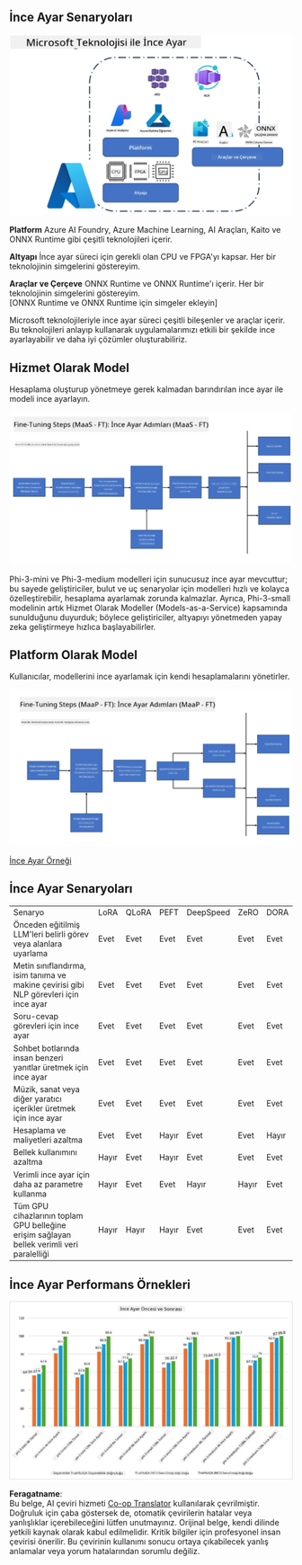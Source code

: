 <!--
CO_OP_TRANSLATOR_METADATA:
{
  "original_hash": "cb5648935f63edc17e95ce38f23adc32",
  "translation_date": "2025-07-17T08:26:43+00:00",
  "source_file": "md/03.FineTuning/FineTuning_Scenarios.md",
  "language_code": "tr"
}
-->
## İnce Ayar Senaryoları

![MS Hizmetleri ile İnce Ayar](../../../../translated_images/FinetuningwithMS.3d0cec8ae693e094c38c72575e63f2c9bf1cf980ab90f1388e102709f9c979e5.tr.png)

**Platform** Azure AI Foundry, Azure Machine Learning, AI Araçları, Kaito ve ONNX Runtime gibi çeşitli teknolojileri içerir.

**Altyapı** İnce ayar süreci için gerekli olan CPU ve FPGA'yı kapsar. Her bir teknolojinin simgelerini göstereyim.

**Araçlar ve Çerçeve** ONNX Runtime ve ONNX Runtime'ı içerir. Her bir teknolojinin simgelerini göstereyim.  
[ONNX Runtime ve ONNX Runtime için simgeler ekleyin]

Microsoft teknolojileriyle ince ayar süreci çeşitli bileşenler ve araçlar içerir. Bu teknolojileri anlayıp kullanarak uygulamalarımızı etkili bir şekilde ince ayarlayabilir ve daha iyi çözümler oluşturabiliriz.

## Hizmet Olarak Model

Hesaplama oluşturup yönetmeye gerek kalmadan barındırılan ince ayar ile modeli ince ayarlayın.

![MaaS İnce Ayar](../../../../translated_images/MaaSfinetune.3eee4630607aff0d0a137b16ab79ec5977ece923cd1fdd89557a2655c632669d.tr.png)

Phi-3-mini ve Phi-3-medium modelleri için sunucusuz ince ayar mevcuttur; bu sayede geliştiriciler, bulut ve uç senaryolar için modelleri hızlı ve kolayca özelleştirebilir, hesaplama ayarlamak zorunda kalmazlar. Ayrıca, Phi-3-small modelinin artık Hizmet Olarak Modeller (Models-as-a-Service) kapsamında sunulduğunu duyurduk; böylece geliştiriciler, altyapıyı yönetmeden yapay zeka geliştirmeye hızlıca başlayabilirler.

## Platform Olarak Model

Kullanıcılar, modellerini ince ayarlamak için kendi hesaplamalarını yönetirler.

![Maap İnce Ayar](../../../../translated_images/MaaPFinetune.fd3829c1122f5d1c4a6a91593ebc348548410e162acda34f18034384e3b3816a.tr.png)

[İnce Ayar Örneği](https://github.com/Azure/azureml-examples/blob/main/sdk/python/foundation-models/system/finetune/chat-completion/chat-completion.ipynb)

## İnce Ayar Senaryoları

| | | | | | | |
|-|-|-|-|-|-|-|
|Senaryo|LoRA|QLoRA|PEFT|DeepSpeed|ZeRO|DORA|
|Önceden eğitilmiş LLM'leri belirli görev veya alanlara uyarlama|Evet|Evet|Evet|Evet|Evet|Evet|
|Metin sınıflandırma, isim tanıma ve makine çevirisi gibi NLP görevleri için ince ayar|Evet|Evet|Evet|Evet|Evet|Evet|
|Soru-cevap görevleri için ince ayar|Evet|Evet|Evet|Evet|Evet|Evet|
|Sohbet botlarında insan benzeri yanıtlar üretmek için ince ayar|Evet|Evet|Evet|Evet|Evet|Evet|
|Müzik, sanat veya diğer yaratıcı içerikler üretmek için ince ayar|Evet|Evet|Evet|Evet|Evet|Evet|
|Hesaplama ve maliyetleri azaltma|Evet|Evet|Hayır|Evet|Evet|Hayır|
|Bellek kullanımını azaltma|Hayır|Evet|Hayır|Evet|Evet|Evet|
|Verimli ince ayar için daha az parametre kullanma|Hayır|Evet|Evet|Hayır|Hayır|Evet|
|Tüm GPU cihazlarının toplam GPU belleğine erişim sağlayan bellek verimli veri paralelliği|Hayır|Hayır|Hayır|Evet|Evet|Evet|

## İnce Ayar Performans Örnekleri

![İnce Ayar Performansı](../../../../translated_images/Finetuningexamples.a9a41214f8f5afc186adb16a413b1c17e2f43a89933ba95feb5aee84b0b24add.tr.png)

**Feragatname**:  
Bu belge, AI çeviri hizmeti [Co-op Translator](https://github.com/Azure/co-op-translator) kullanılarak çevrilmiştir. Doğruluk için çaba göstersek de, otomatik çevirilerin hatalar veya yanlışlıklar içerebileceğini lütfen unutmayınız. Orijinal belge, kendi dilinde yetkili kaynak olarak kabul edilmelidir. Kritik bilgiler için profesyonel insan çevirisi önerilir. Bu çevirinin kullanımı sonucu ortaya çıkabilecek yanlış anlamalar veya yorum hatalarından sorumlu değiliz.